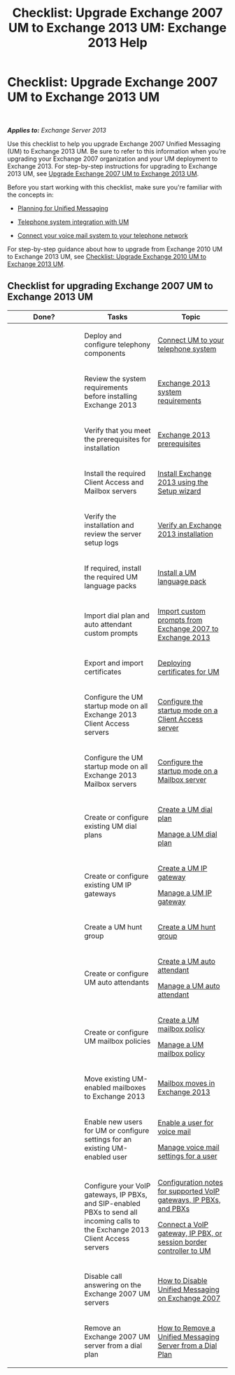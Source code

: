﻿---
title: 'Checklist: Upgrade Exchange 2007 UM to Exchange 2013 UM: Exchange 2013 Help'
TOCTitle: 'Checklist: Upgrade Exchange 2007 UM to Exchange 2013 UM'
ms:assetid: 99b1a081-4052-4516-b63c-77622cbdf962
ms:mtpsurl: https://technet.microsoft.com/en-us/library/Dn169229(v=EXCHG.150)
ms:contentKeyID: 53382780
ms.date: 12/09/2016
mtps_version: v=EXCHG.150
---

# Checklist: Upgrade Exchange 2007 UM to Exchange 2013 UM

 

_**Applies to:** Exchange Server 2013_


Use this checklist to help you upgrade Exchange 2007 Unified Messaging (UM) to Exchange 2013 UM. Be sure to refer to this information when you’re upgrading your Exchange 2007 organization and your UM deployment to Exchange 2013. For step-by-step instructions for upgrading to Exchange 2013 UM, see [Upgrade Exchange 2007 UM to Exchange 2013 UM](upgrade-exchange-2007-um-to-exchange-2013-um-exchange-2013-help.md).

Before you start working with this checklist, make sure you're familiar with the concepts in:

  - [Planning for Unified Messaging](planning-for-unified-messaging-exchange-2013-help.md)

  - [Telephone system integration with UM](https://docs.microsoft.com/en-us/exchange/voice-mail-unified-messaging/telephone-system-integration-with-um/telephone-system-integration-with-um)

  - [Connect your voice mail system to your telephone network](connect-your-voice-mail-system-to-your-telephone-network-exchange-2013-help.md)

For step-by-step guidance about how to upgrade from Exchange 2010 UM to Exchange 2013 UM, see [Checklist: Upgrade Exchange 2010 UM to Exchange 2013 UM](checklist-upgrade-exchange-2010-um-to-exchange-2013-um-exchange-2013-help.md).

## Checklist for upgrading Exchange 2007 UM to Exchange 2013 UM


<table>
<colgroup>
<col style="width: 33%" />
<col style="width: 33%" />
<col style="width: 33%" />
</colgroup>
<thead>
<tr class="header">
<th>Done?</th>
<th>Tasks</th>
<th>Topic</th>
</tr>
</thead>
<tbody>
<tr class="odd">
<td><p></p></td>
<td><p>Deploy and configure telephony components</p></td>
<td><p><a href="connect-um-to-your-telephone-system-exchange-2013-help.md">Connect UM to your telephone system</a></p></td>
</tr>
<tr class="even">
<td><p></p></td>
<td><p>Review the system requirements before installing Exchange 2013</p></td>
<td><p><a href="exchange-2013-system-requirements-exchange-2013-help.md">Exchange 2013 system requirements</a></p></td>
</tr>
<tr class="odd">
<td><p></p></td>
<td><p>Verify that you meet the prerequisites for installation</p></td>
<td><p><a href="exchange-2013-prerequisites-exchange-2013-help.md">Exchange 2013 prerequisites</a></p></td>
</tr>
<tr class="even">
<td><p></p></td>
<td><p>Install the required Client Access and Mailbox servers</p></td>
<td><p><a href="install-exchange-2013-using-the-setup-wizard-exchange-2013-help.md">Install Exchange 2013 using the Setup wizard</a></p></td>
</tr>
<tr class="odd">
<td><p></p></td>
<td><p>Verify the installation and review the server setup logs</p></td>
<td><p><a href="verify-an-exchange-2013-installation-exchange-2013-help.md">Verify an Exchange 2013 installation</a></p></td>
</tr>
<tr class="even">
<td><p></p></td>
<td><p>If required, install the required UM language packs</p></td>
<td><p><a href="install-a-um-language-pack-exchange-2013-help.md">Install a UM language pack</a></p></td>
</tr>
<tr class="odd">
<td><p></p></td>
<td><p>Import dial plan and auto attendant custom prompts</p></td>
<td><p><a href="import-custom-prompts-from-exchange-2007-to-exchange-2013-exchange-2013-help.md">Import custom prompts from Exchange 2007 to Exchange 2013</a></p></td>
</tr>
<tr class="even">
<td><p></p></td>
<td><p>Export and import certificates</p></td>
<td><p><a href="deploying-certificates-for-um-exchange-2013-help.md">Deploying certificates for UM</a></p></td>
</tr>
<tr class="odd">
<td><p></p></td>
<td><p>Configure the UM startup mode on all Exchange 2013 Client Access servers</p></td>
<td><p><a href="configure-the-startup-mode-on-a-client-access-server-exchange-2013-help.md">Configure the startup mode on a Client Access server</a></p></td>
</tr>
<tr class="even">
<td><p></p></td>
<td><p>Configure the UM startup mode on all Exchange 2013 Mailbox servers</p></td>
<td><p><a href="configure-the-startup-mode-on-a-mailbox-server-exchange-2013-help.md">Configure the startup mode on a Mailbox server</a></p></td>
</tr>
<tr class="odd">
<td><p></p></td>
<td><p>Create or configure existing UM dial plans</p></td>
<td><p><a href="https://docs.microsoft.com/en-us/exchange/voice-mail-unified-messaging/connect-voice-mail-system/create-um-dial-plan">Create a UM dial plan</a></p>
<p><a href="manage-a-um-dial-plan-exchange-2013-help.md">Manage a UM dial plan</a></p></td>
</tr>
<tr class="even">
<td><p></p></td>
<td><p>Create or configure existing UM IP gateways</p></td>
<td><p><a href="https://docs.microsoft.com/en-us/exchange/voice-mail-unified-messaging/connect-voice-mail-system/create-um-ip-gateway">Create a UM IP gateway</a></p>
<p><a href="manage-a-um-ip-gateway-exchange-2013-help.md">Manage a UM IP gateway</a></p></td>
</tr>
<tr class="odd">
<td><p></p></td>
<td><p>Create a UM hunt group</p></td>
<td><p><a href="create-a-um-hunt-group-exchange-2013-help.md">Create a UM hunt group</a></p></td>
</tr>
<tr class="even">
<td><p></p></td>
<td><p>Create or configure UM auto attendants</p></td>
<td><p><a href="https://docs.microsoft.com/en-us/exchange/voice-mail-unified-messaging/automatically-answer-and-route-calls/create-a-um-auto-attendant">Create a UM auto attendant</a></p>
<p><a href="manage-a-um-auto-attendant-exchange-2013-help.md">Manage a UM auto attendant</a></p></td>
</tr>
<tr class="odd">
<td><p></p></td>
<td><p>Create or configure UM mailbox policies</p></td>
<td><p><a href="https://docs.microsoft.com/en-us/exchange/voice-mail-unified-messaging/set-up-voice-mail/create-um-mailbox-policy">Create a UM mailbox policy</a></p>
<p><a href="https://docs.microsoft.com/en-us/exchange/voice-mail-unified-messaging/set-up-voice-mail/manage-um-mailbox-policy">Manage a UM mailbox policy</a></p></td>
</tr>
<tr class="even">
<td><p></p></td>
<td><p>Move existing UM-enabled mailboxes to Exchange 2013</p></td>
<td><p><a href="mailbox-moves-in-exchange-2013-exchange-2013-help.md">Mailbox moves in Exchange 2013</a></p></td>
</tr>
<tr class="odd">
<td><p></p></td>
<td><p>Enable new users for UM or configure settings for an existing UM-enabled user</p></td>
<td><p><a href="enable-a-user-for-voice-mail-exchange-2013-help.md">Enable a user for voice mail</a></p>
<p><a href="https://docs.microsoft.com/en-us/exchange/voice-mail-unified-messaging/set-up-voice-mail/manage-voice-mail-settings">Manage voice mail settings for a user</a></p></td>
</tr>
<tr class="even">
<td><p></p></td>
<td><p>Configure your VoIP gateways, IP PBXs, and SIP-enabled PBXs to send all incoming calls to the Exchange 2013 Client Access servers</p></td>
<td><p><a href="https://docs.microsoft.com/en-us/exchange/voice-mail-unified-messaging/telephone-system-integration-with-um/configuration-notes-for-voip-gateways">Configuration notes for supported VoIP gateways, IP PBXs, and PBXs</a></p>
<p><a href="connect-a-voip-gateway-ip-pbx-or-session-border-controller-to-um-exchange-2013-help.md">Connect a VoIP gateway, IP PBX, or session border controller to UM</a></p></td>
</tr>
<tr class="odd">
<td><p></p></td>
<td><p>Disable call answering on the Exchange 2007 UM servers</p></td>
<td><p><a href="https://go.microsoft.com/fwlink/p/?linkid=296353">How to Disable Unified Messaging on Exchange 2007</a></p></td>
</tr>
<tr class="even">
<td><p></p></td>
<td><p>Remove an Exchange 2007 UM server from a dial plan</p></td>
<td><p><a href="https://go.microsoft.com/fwlink/p/?linkid=194765">How to Remove a Unified Messaging Server from a Dial Plan</a></p></td>
</tr>
</tbody>
</table>

